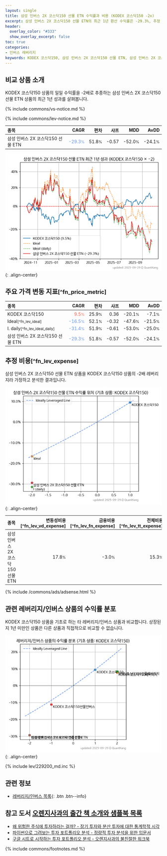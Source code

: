 ```yaml
---
layout: single
title: 삼성 인버스 2X 코스닥150 선물 ETN 수익률과 비용 (KODEX 코스닥150 -2x)
excerpt: 삼성 인버스 2X 코스닥150 선물 ETN의 최근 1년 환산 수익률은 -29.3%, 추정 비용은 15.3%입니다.
header:
  overlay_color: "#333"
  show_overlay_excerpt: false
toc: true
categories:
- 인버스 레버리지
keywords: KODEX 코스닥150, 삼성 인버스 2X 코스닥150 선물 ETN, 삼성 인버스 2X 코스닥150 선물 ETN KODEX 코스닥150 비교, 530107, 229200, 530107 530107 비교
---
```


## 비교 상품 소개


KODEX 코스닥150 상품의 일일 수익률을 -2배로 추종하는 삼성 인버스 2X 코스닥150 선물 ETN 상품의 최근 1년 성과를 살펴봅니다.





{% include commons/vs-notice.md %}

{% include commons/lev-notice.md %}

| **종목** | **CAGR** | **편차** | **샤프** | **MDD** | **AvDD** |
| :------------ | ------: | -----------: | -------: | ------: | -------: |
| 삼성 인버스 2X 코스닥150 선물 ETN | <span style="color: cornflowerblue">-29.3<small>%</small></span> | 51.8<small>%</small> | -0.57 | -52.0<small>%</small> | -24.1<small>%</small> |

<!-- more -->


![삼성 인버스 2X 코스닥150 선물 ETN](/lev/images/530107.png){: .align-center}


## 주요 가격 변동 지표<small>[^fn_price_metric]</small>


| **종목** | **CAGR** | **편차** | **샤프** | **MDD** | **AvDD** |
| :------------ | ------: | -----------: | -------: | ------: | -------: |
| KODEX 코스닥150 | <span style="color: tomato">9.5<small>%</small></span> | 25.9<small>%</small> | 0.36 | -20.1<small>%</small> | -7.1<small>%</small> |
| Ideal<small>[^fn_lev_ideal]</small> | <span style="color: cornflowerblue">-16.5<small>%</small></span> | 52.1<small>%</small> | -0.32 | -47.6<small>%</small> | -21.5<small>%</small> |
| I. daily<small>[^fn_lev_ideal_daily]</small> | <span style="color: cornflowerblue">-31.4<small>%</small></span> | 51.9<small>%</small> | -0.61 | -53.0<small>%</small> | -25.0<small>%</small> |
| 삼성 인버스 2X 코스닥150 선물 ETN | <span style="color: cornflowerblue">-29.3<small>%</small></span> | 51.8<small>%</small> | -0.57 | -52.0<small>%</small> | -24.1<small>%</small> |


## 추정 비용<small>[^fn_lev_expense]</small><a id="expense"></a>

삼성 인버스 2X 코스닥150 선물 ETN 상품을 KODEX 코스닥150 상품의 -2배 레버리지라 가정하고 분석한 결과입니다.

![삼성 인버스 2X 코스닥150 선물 ETN](/lev/images/530107_ideal.png){: .align-center}

| **종목** | **변동성비용**[^fn_lev_vd_expense] | **금융비용**[^fn_lev_fn_expense] | **전체비용**[^fn_lev_tt_expense] |
| :------------ | ------: | -----------: | -------: |
| 삼성 인버스 2X 코스닥150 선물 ETN | 17.8<small>%</small> | -3.0<small>%</small> | 15.3<small>%</small> |

{% include /commons/ads/adsense.html %}



## 관련 레버리지/인버스 상품의 수익률 분포

KODEX 코스닥150 상품을 기초로 하는 타 레버리지/인버스 상품과 비교합니다. 상장된지 1년 미만인 상품은 다른 상품과 직접적으로 비교할 수 없습니다.

![KODEX 코스닥150](/lev/images/229200_ideal.png){: .align-center}

{% include lev/229200_md.inc %}


## 관련 정보

- [레버리지/인버스 목록](/lev/){: .btn .btn--info}


## 참고 도서 [오렌지사과의 출간 책 소개와 샘플북 목록](https://kongdori.tistory.com/691)

- [왜 위험한 주식에 투자하라는 걸까? - 장기 투자와 분산 투자에 대한 통계학적 시각](https://kongdori.tistory.com/421)
- [파이썬으로 그려보는 투자 포트폴리오 분석  - 정량적 투자 분석을 위한 입문서](https://kongdori.tistory.com/643)
- [구글 시트로 시작하는 투자 포트폴리오 분석 - 오렌지사과의 불친절한 워크북](https://kongdori.tistory.com/449)

{% include commons/footnotes.md %}